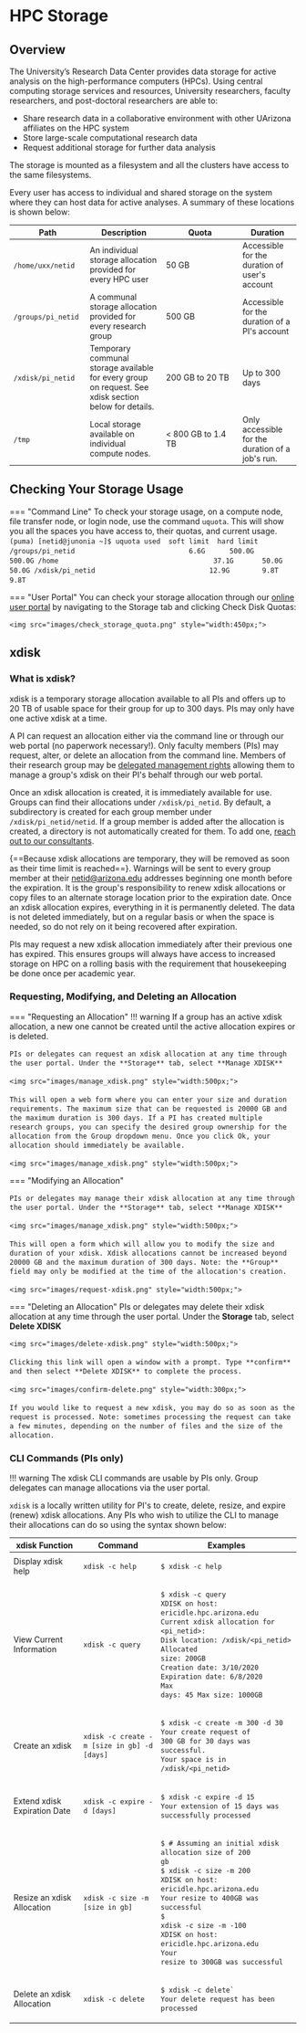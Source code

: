 # HPC Storage 

## Overview

The University’s Research Data Center provides data storage for active analysis on the high-performance computers (HPCs). Using central computing storage services and resources, University researchers, faculty researchers, and post-doctoral researchers are able to:

* Share research data in a collaborative environment with other UArizona affiliates on the HPC system
* Store large-scale computational research data
* Request additional storage for further data analysis

The storage is mounted as a filesystem and all the clusters have access to the same filesystems.

Every user has access to individual and shared storage on the system where they can host data for active analyses. A summary of these locations is shown below:

|<div style="width:120px">Path</div>|Description|<div style="width:120px">Quota</div>|Duration|
|-|-|-|-|
|```/home/uxx/netid```|An individual storage allocation provided for every HPC user|50 GB|Accessible for the duration of user's account|
|```/groups/pi_netid```|A communal storage allocation provided for every research group|500 GB|Accessible for the duration of a PI's account|
|```/xdisk/pi_netid```|Temporary communal storage available for every group on request. See xdisk section below for details.|200 GB to 20  TB|Up to 300 days|
|```/tmp```|Local storage available on individual compute nodes.|$<$ 800 GB to 1.4 TB|Only accessible for the duration of a job's run.|


## Checking Your Storage Usage

=== "Command Line"
    To check your storage usage, on a compute node, file transfer node, or login node, use the command ```uquota```. This will show you all the spaces you have access to, their quotas, and current usage.
    ```
    (puma) [netid@junonia ~]$ uquota
                                            used  soft limit  hard limit
    /groups/pi_netid                            6.6G      500.0G      500.0G
    /home                                      37.1G       50.0G       50.0G
    /xdisk/pi_netid                            12.9G        9.8T        9.8T
    ```
    
=== "User Portal"
    You can check your storage allocation through our [online user portal](https://portal.hpc.arizona.edu/portal/) by navigating to the Storage tab and clicking Check Disk Quotas:
    
    <img src="images/check_storage_quota.png" style="width:450px;">



## xdisk
 
### What is xdisk?

xdisk is a temporary storage allocation available to all PIs and offers up to 20 TB of usable space for their group for up to 300 days. PIs may only have one active xdisk at a time.

A PI can request an allocation either via the command line or through our web portal (no paperwork necessary!). Only faculty members (PIs) may request, alter, or delete an allocation from the command line. Members of their research group may be [delegated management rights](../../../registration_and_access/group_management/#delegating-group-management-rights) allowing them to manage a group's xdisk on their PI's behalf through our web portal.

Once an xdisk allocation is created, it is immediately available for use. Groups can find their allocations under ```/xdisk/pi_netid```. By default, a subdirectory is created for each group member under ```/xdisk/pi_netid/netid```. If a group member is added after the allocation is created, a directory is not automatically created for them. To add one, [reach out to our consultants](../../../support_and_training/consulting_services/).

{==Because xdisk allocations are temporary, they will be removed as soon as their time limit is reached==}. Warnings will be sent to every group member at their netid@arizona.edu addresses beginning one month before the expiration. It is the group's responsibility to renew xdisk allocations or copy files to an alternate storage location prior to the expiration date. Once an xdisk allocation expires, everything in it is permanently deleted. The data is not deleted immediately, but on a regular basis or when the space is needed, so do not rely on it being recovered after expiration.

PIs may request a new xdisk allocation immediately after their previous one has expired. This ensures groups will always have access to increased storage on HPC on a rolling basis with the requirement that housekeeping be done once per academic year. 

### Requesting, Modifying, and Deleting an Allocation

=== "Requesting an Allocation"
    !!! warning
        If a group has an active xdisk allocation, a new one cannot be created until the active allocation expires or is deleted.
    
    PIs or delegates can request an xdisk allocation at any time through the user portal. Under the **Storage** tab, select **Manage XDISK**
    
    <img src="images/manage_xdisk.png" style="width:500px;">
    
    This will open a web form where you can enter your size and duration requirements. The maximum size that can be requested is 20000 GB and the maximum duration is 300 days. If a PI has created multiple research groups, you can specify the desired group ownership for the allocation from the Group dropdown menu. Once you click Ok, your allocation should immediately be available.
    
    <img src="images/manage_xdisk.png" style="width:500px;">

=== "Modifying an Allocation"

    PIs or delegates may manage their xdisk allocation at any time through the user portal. Under the **Storage** tab, select **Manage XDISK**
    
    <img src="images/manage_xdisk.png" style="width:500px;">
    
    This will open a form which will allow you to modify the size and duration of your xdisk. Xdisk allocations cannot be increased beyond 20000 GB and the maximum duration of 300 days. Note: the **Group** field may only be modified at the time of the allocation's creation.
    
    <img src="images/request-xdisk.png" style="width:500px;">

=== "Deleting an Allocation"
    PIs or delegates may delete their xdisk allocation at any time through the user portal. Under the **Storage** tab, select **Delete XDISK**
    
    <img src="images/delete-xdisk.png" style="width:500px;">
    
    Clicking this link will open a window with a prompt. Type **confirm** and then select **Delete XDISK** to complete the process.
    
    <img src="images/confirm-delete.png" style="width:300px;">
    
    If you would like to request a new xdisk, you may do so as soon as the request is processed. Note: sometimes processing the request can take a few minutes, depending on the number of files and the size of the allocation.
    
### CLI Commands (PIs only)

!!! warning
    The xdisk CLI commands are usable by PIs only. Group delegates can manage allocations via the user portal.
    
`xdisk` is a locally written utility for PI's to create, delete, resize, and expire (renew) xdisk allocations. Any PIs who wish to utilize the CLI to manage their allocations can do so using the syntax shown below:

|xdisk Function|Command|Examples|
|-|-|-|
|Display xdisk help|<pre><code>xdisk -c help</code></pre>| <pre><code>$ xdisk -c help</code></pre>|
|View Current Information|<pre><code>xdisk -c query</code></pre>|<pre><code>$ xdisk -c query<br>XDISK on host: ericidle.hpc.arizona.edu<br>Current xdisk allocation for &#60;pi_netid&#62;:<br>Disk location: /xdisk/&#60;pi_netid&#62;<br>Allocated size: 200GB<br>Creation date: 3/10/2020 Expiration date: 6/8/2020<br>Max days: 45    Max size: 1000GB</code></pre>|
|Create an xdisk|<pre><code>xdisk -c create -m [size in gb] -d [days]</code></pre>|<pre><code>$ xdisk -c create -m 300 -d 30<br>Your create request of 300 GB for 30 days was successful.<br>Your space is in /xdisk/&#60;pi_netid&#62;</code></pre>|
|Extend xdisk Expiration Date|<pre><code>xdisk -c expire -d [days]</code></pre>|<pre><code>$ xdisk -c expire -d 15<br>Your extension of 15 days was successfully processed</code></pre>|
|Resize an xdisk Allocation|<pre><code>xdisk -c size -m [size in gb]</code></pre>|<pre><code>$ # Assuming an initial xdisk allocation size of 200 gb<br>$ xdisk -c size -m 200<br>XDISK on host: ericidle.hpc.arizona.edu<br>Your resize to 400GB was successful<br>$ xdisk -c size -m -100<br>XDISK on host: ericidle.hpc.arizona.edu<br>Your resize to 300GB was successful</code></pre>|
|Delete an xdisk Allocation|<pre><code>xdisk -c delete</code></pre>|<pre><code>$ xdisk -c delete`<br>Your delete request has been processed</code></pre>|
